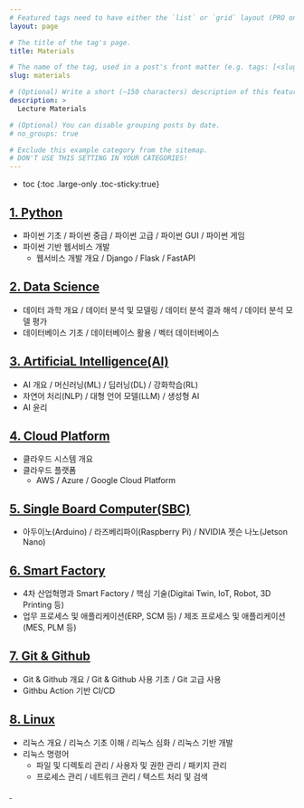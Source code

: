 ```yaml
---
# Featured tags need to have either the `list` or `grid` layout (PRO only).
layout: page

# The title of the tag's page.
title: Materials

# The name of the tag, used in a post's front matter (e.g. tags: [<slug>]).
slug: materials

# (Optional) Write a short (~150 characters) description of this featured tag.
description: >
  Lecture Materials

# (Optional) You can disable grouping posts by date.
# no_groups: true

# Exclude this example category from the sitemap.
# DON'T USE THIS SETTING IN YOUR CATEGORIES!
---
```

* toc
{:toc .large-only .toc-sticky:true}

## [1. Python](/materials/01_Python)
- 파이썬 기초 / 파이썬 중급 / 파이썬 고급 / 파이썬 GUI / 파이썬 게임
- 파이썬 기반 웹서비스 개발
    - 웹서비스 개발 개요 / Django / Flask / FastAPI

## [2. Data Science](/materials/02_DataScience)
  - 데이터 과학 개요 / 데이터 분석 및 모델링 / 데이터 분석 결과 해석 / 데이터 분석 모델 평가
  - 데이터베이스 기초 / 데이터베이스 활용 / 벡터 데이터베이스

## [3. ArtificiaL Intelligence(AI)](/materials/03_AI)
  - AI 개요 / 머신러닝(ML) / 딥러닝(DL) / 강화학습(RL)
  - 자연어 처리(NLP) / 대형 언어 모델(LLM) / 생성형 AI
  - AI 윤리

## [4. Cloud Platform](/materials/04_CloudPlatform)
  - 클라우드 시스템 개요
  - 클라우드 플랫폼
      - AWS / Azure / Google Cloud Platform
 
## [5. Single Board Computer(SBC)](/materials/05_SBC)
  - 아두이노(Arduino) / 라즈베리파이(Raspberry Pi) / NVIDIA 젯슨 나노(Jetson Nano)

## [6. Smart Factory](/materials/06_SmartFactory)
  - 4차 산업혁명과 Smart Factory / 핵심 기술(Digitai Twin, IoT, Robot, 3D Printing 등)
  - 업무 프로세스 및 애플리케이션(ERP, SCM 등) / 제조 프로세스 및 애플리케이션(MES, PLM 등)

## [7. Git & Github](/materials/07_Github)
  - Git & Github 개요 / Git & Github 사용 기초 / Git 고급 사용 
  - Githbu Action 기반 CI/CD

## [8. Linux](/materials/08_Linux)
  - 리눅스 개요 / 리눅스 기초 이해 / 리눅스 심화 / 리눅스 기반 개발
  - 리눅스 명령어
      - 파일 및 디렉토리 관리 / 사용자 및 권한 관리 / 패키지 관리
      - 프로세스 관리 / 네트워크 관리 / 텍스트 처리 및 검색

[&nbsp;](/materials/99_Test)